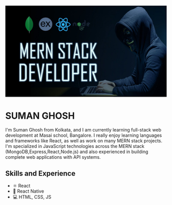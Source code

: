 ![Design and Development](https://github.com/sumanghosh99/sumanghosh99/blob/main/wp8904080.jpg)

# SUMAN GHOSH
I'm Suman Ghosh from Kolkata, and I am currently learning full-stack web development at Masai school, Bangalore. I really enjoy learning languages and frameworks like React, as well as work on many MERN stack projects. I'm specialized in JavaScript technologies across the MERN stack (MongoDB,Express,React,Node.js) and also experienced in building complete web applications with API systems.

## Skills and Experience
* ⚛ React
* 📱 React Native
* 💻 HTML, CSS, JS

  





